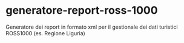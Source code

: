 # generatore-report-ross-1000
Generatore dei report in formato xml per il gestionale dei dati turistici ROSS1000 (es. Regione Liguria)
